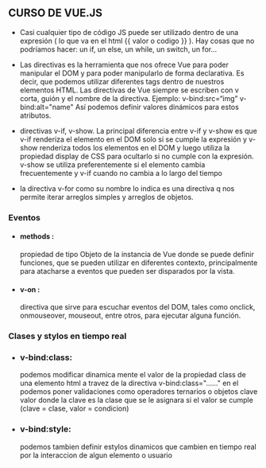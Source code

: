 ## CURSO DE VUE.JS

 - Casi cualquier tipo de código JS puede ser utilizado dentro de una expresión ( lo que va en el html {{ valor o codigo }} ). Hay cosas que no podríamos hacer: un if, un else, un while, un switch, un for…

 - Las directivas es la herramienta que nos ofrece Vue para poder manipular el DOM y para poder manipularlo de forma declarativa. Es decir, que podemos utilizar diferentes tags dentro de nuestros elementos HTML. Las directivas de Vue siempre se escriben con v corta, guión y el nombre de la directiva. Ejemplo: v-bind:src=“img” v-bind:alt="name" Así podemos definir valores dinámicos para estos atributos.

 - directivas v-if, v-show. La principal diferencia entre v-if y v-show es que v-if renderiza el elemento en el DOM solo si se cumple la expresión y v-show renderiza todos los elementos en el DOM y luego utiliza la propiedad display de CSS para ocultarlo si no cumple con la expresión. v-show se utiliza preferentemente si el elemento cambia frecuentemente y v-if cuando no cambia a lo largo del tiempo

 - la directiva v-for como su nombre lo indica es una directiva q nos permite iterar arreglos simples y arreglos de objetos.

 ### Eventos

 - #### methods :
    propiedad de tipo Objeto de la instancia de Vue donde se puede definir funciones, que se pueden utilizar en diferentes contexto, principalmente para atacharse a eventos que pueden ser disparados por la vista.
    
 - #### v-on : 
   directiva que sirve para escuchar eventos del DOM, tales como onclick, onmouseover, mouseout, entre otros, para ejecutar alguna función.

### Clases y stylos en tiempo real

- ### v-bind:class:
   podemos modificar dinamica mente el valor de la propiedad class de una elemento html a travez de la directiva v-bind:class="......" en el podemos poner validaciones como operadores ternarios o objetos clave valor donde la clave es la clase que se le asignara si el valor se cumple (clave = clase, valor = condicion)

- ### v-bind:style:
   podemos tambien definir estylos dinamicos que cambien en tiempo real por la interaccion de algun elemento o usuario
